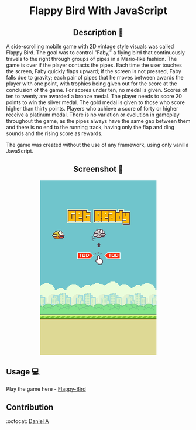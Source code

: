 <h1 align="center">Flappy Bird With JavaScript</h1>

<h2 align="center">Description 📝</h2>
A side-scrolling mobile game with 2D vintage style visuals was called Flappy Bird. The goal was to control "Faby," a flying bird that continuously travels to the right through groups of pipes in a Mario-like fashion. The game is over if the player contacts the pipes. Each time the user touches the screen, Faby quickly flaps upward; if the screen is not pressed, Faby falls due to gravity; each pair of pipes that he moves between awards the player with one point, with trophies being given out for the score at the conclusion of the game. For scores under ten, no medal is given. Scores of ten to twenty are awarded a bronze medal. The player needs to score 20 points to win the silver medal. The gold medal is given to those who score higher than thirty points. Players who achieve a score of forty or higher receive a platinum medal.
There is no variation or evolution in gameplay throughout the game, as the pipes always have the same gap between them and there is no end to the running track, having only the flap and ding sounds and the rising score as rewards.

The game was created without the use of any framework, using only vanilla JavaScript.

<h2 align="center">Screenshot 📸</h2>

<p align="center">
  <img src="https://raw.githubusercontent.com/dannyyyspam/Flappy-Bird-JavaScript/main/img/FBJS.gif" alt="animated" />
</p>

## Usage 💻

Play the game here - [Flappy-Bird](https://flappy-bird-js-mu.vercel.app/)

## Contribution

:octocat: [Daniel A](https://github.com/dannyyyspam)
